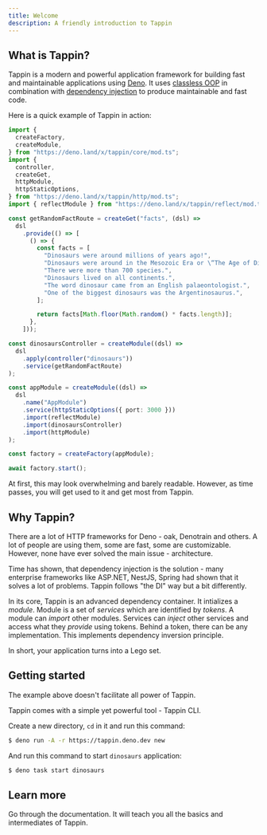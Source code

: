 ```yaml
---
title: Welcome
description: A friendly introduction to Tappin
---
```


## What is Tappin?

Tappin is a modern and powerful application framework for building fast and
maintainable applications using [Deno](https://deno.land/). It uses
[classless OOP](https://medium.com/front-end-weekly/classless-oop-in-javascript-ebf6631f22b7)
in combination with
[dependency injection](https://en.wikipedia.org/wiki/Dependency_injection) to
produce maintainable and fast code.

Here is a quick example of Tappin in action:

```ts
import {
  createFactory,
  createModule,
} from "https://deno.land/x/tappin/core/mod.ts";
import {
  controller,
  createGet,
  httpModule,
  httpStaticOptions,
} from "https://deno.land/x/tappin/http/mod.ts";
import { reflectModule } from "https://deno.land/x/tappin/reflect/mod.ts";

const getRandomFactRoute = createGet("facts", (dsl) =>
  dsl
    .provide(() => [
      () => {
        const facts = [
          "Dinosaurs were around millions of years ago!",
          "Dinosaurs were around in the Mesozoic Era or \“The Age of Dinosaurs.\”",
          "There were more than 700 species.",
          "Dinosaurs lived on all continents.",
          "The word dinosaur came from an English palaeontologist.",
          "One of the biggest dinosaurs was the Argentinosaurus.",
        ];

        return facts[Math.floor(Math.random() * facts.length)];
      },
    ]));

const dinosaursController = createModule((dsl) =>
  dsl
    .apply(controller("dinosaurs"))
    .service(getRandomFactRoute)
);

const appModule = createModule((dsl) =>
  dsl
    .name("AppModule")
    .service(httpStaticOptions({ port: 3000 }))
    .import(reflectModule)
    .import(dinosaursController)
    .import(httpModule)
);

const factory = createFactory(appModule);

await factory.start();
```

At first, this may look overwhelming and barely readable. However, as time
passes, you will get used to it and get most from Tappin.

## Why Tappin?

There are a lot of HTTP frameworks for Deno - oak, Denotrain and others. A lot
of people are using them, some are fast, some are customizable. However, none
have ever solved the main issue - architecture.

Time has shown, that dependency injection is the solution - many enterprise
frameworks like ASP.NET, NestJS, Spring had shown that it solves a lot of
problems. Tappin follows "the DI" way but a bit differently.

In its core, Tappin is an advanced dependency container. It intializes a
_module_. Module is a set of _services_ which are identified by _tokens_. A
module can _import_ other modules. Services can _inject_ other services and
access what they _provide_ using tokens. Behind a token, there can be any
implementation. This implements dependency inversion principle.

In short, your application turns into a Lego set.

## Getting started

The example above doesn't facilitate all power of Tappin.

Tappin comes with a simple yet powerful tool - Tappin CLI.

Create a new directory, `cd` in it and run this command:

```bash
$ deno run -A -r https://tappin.deno.dev new
```

And run this command to start `dinosaurs` application:

```bash
$ deno task start dinosaurs
```

## Learn more

Go through the documentation. It will teach you all the basics and intermediates
of Tappin.
